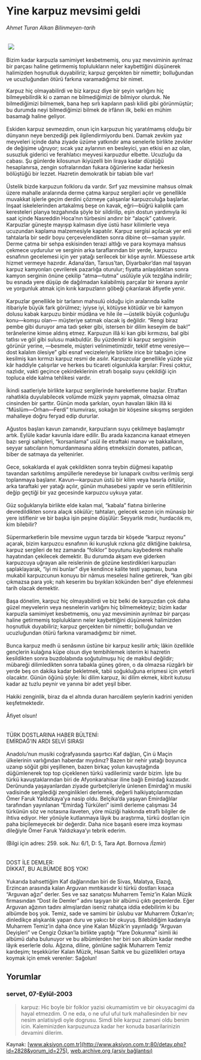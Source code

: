 # Yine karpuz mevsimi geldi

*Ahmet Turan Alkan Bilinmeyen-tarih*

<div>
 <font>
  <img border="0" height="1" src="/web/20040115182049im_/http://www.aksiyon.com.tr/images/blank.gif"/>
 </font>
 <font class="content">
  <p>
   <img border="0" hspace="5" src="http://web.archive.org/web/20040115182049im_/http://www.aksiyon.com.tr/resim/451/18.jpg" vspace="5"/>
  </p>
 </font>
 <font class="content">
  Bizim kadar karpuzla samimiyet kesbetmemiş, onu yaz mevsiminin ayrılmaz bir parçası haline getirmemiş toplulukların neler kaybettiğini düşünerek halimizden hoşnutluk duyabiliriz; karpuz gerçekten bir nimettir; bolluğundan ve ucuzluğundan ötürü farkına varamadığımız bir nimet.
 </font>
 <p>
  <font class="content">
   Karpuz hiç olmayabilirdi ve biz karpuz diye bir şeyin varlığını hiç bilmeyebilirdik ki o zaman ne bilmediğimizi de bilmiyor olurduk. Ne bilmediğimizi bilmemek, bana hep sırlı kapıların paslı kilidi gibi görünmüştür; bu durumda neyi bilmediğimizi bilmek de irfânın ilk, belki en mühim basamağı haline geliyor.
   <br/>
   <br/>
   Eskiden karpuz sevmezdim, onun için karpuzun hiç yaratılmamış olduğu bir dünyanın neye benzediği pek ilgilendirmiyordu beni. Damak zevkim yaz meyveleri içinde daha ziyade üzüme yatkındır ama senelerle birlikte zevkler de değişime uğruyor; sıcak yaz aylarının en besleyici, yan etkisi en az olan, susuzluk giderici ve ferahlatıcı meyvesi karpuzdur elbette. Ucuzluğu da cabası. Şu günlerde kilosunun ikiyüzelli bin liraya kadar düştüğü hesaplanırsa, zengin sofralarından fukara öğünlerine kadar herkesin bölüştüğü bir lezzet. Hazretin demokratik bir tabiatı bile var!
   <br/>
   <br/>
   Üstelik bizde karpuzun folkloru da vardır. Sırf yaz mevsimine mahsus olmak üzere mahalle aralarında derme çatma karpuz sergileri açılır ve genellikle muvakkat işlerle geçim derdini çözmeye çalışanlar karpuzculuğa başlarlar. İnşaat iskelelerinden artakalmış beşe on kavak, eğri—büğrü kalıplık çam keresteleri planya tezgahında şöyle bir sildirilip, eşin dostun yardımıyla iki saat içinde Nasreddin Hoca’nın türbesini andırır bir “alaçık” çatılıverir. Karpuzlar güneşte mayışıp kalmasın diye üstü hasır kilimlerle veya ucuzundan kaplama malzemesiyle kapatılır. Karpuz sergisi açılacak yer enli tahtalarla bir sedir boyu çerçevelendikten sonra dibine ot—saman yayılır. Derme çatma bir sehpa eskisinden terazi altlığı ve para koymaya mahsus çekmece uydurulur ve serginin arka taraflarından bir yerde, karpuzcu esnafının gecelemesi için yer yatağı serilecek bir köşe ayrılır. Müessese artık hizmet vermeye hazırdır. Adana’dan, Tarsus’tan, Diyarbakır’dan mal taşıyan karpuz kamyonları çevrilerek pazarlığa oturulur; fiyatta anlaşıldıktan sonra kamyon serginin önüne çekilip “atma—tutma” usûlüyle yük tezgâha indirilir; bu esnada yere düşüp de dağılmadan kalabilmiş parçalar bir kenara ayrılır ve yorgunluk atmak için kırık karpuzların göbeği çıkarılarak âfiyetle yenir.
   <br/>
   <br/>
   Karpuzlar genellikle bir tarlanın mahsulü olduğu için aralarında kalite itibariyle büyük fark görülmez; iyiyse iyi, kötüyse kötüdür ve bir kamyon dolusu kabak karpuzu binbir müdâna ve hile ile —üstelik büyük çoğunluğu konu—komşu olan— müşteriye satmak olacak iş değildir. “Rengi biraz pembe gibi duruyor ama tadı şeker gibi, istersen bir dilim keseyim de bak!” terânelerine kimse aldırış etmez. Karpuzun illâ ki kan gibi kırmızısı, bal gibi tatlısı ve göl gibi sulusu makbuldür. Bu yüzdendir ki karpuz sergisinin görünür yerine, —besmele, müşteri velinimetimizdir, teklif etme veresiye—dost kalalım ölesiye” gibi esnaf vecizeleriyle birlikte irice bir tabağın içine kesilmiş kan kırmızı karpuz resmi de asılır. Karpuzcular genellikle yüzde yüz kâr haddiyle çalışırlar ve herkes bu ticareti olgunlukla karşılar: Firesi çoktur, nazlıdır, vakti geçince çekirdeklerinin etrafı boşalıp suyu çekildiği için topluca elde kalma tehlikesi vardır.
   <br/>
   <br/>
   İkindi saatleriyle birlikte karpuz sergilerinde hareketlenme başlar. Etraftan rahatlıkla duyulabilecek volümde müzik yayını yapmak, olmazsa olmaz cinsinden bir şarttır. Günün moda şarkıları, oyun havaları lâkin illâ ki “Müslüm—Orhan—Ferdi” triumvirası, sokağın bir köşesine sıkışmış sergiden mahalleye doğru feryad edip dururlar.
   <br/>
   <br/>
   Ağustos başları kavun zamanıdır, karpuzların suyu çekilmeye başlamıştır artık. Eylüle kadar kavunla idare edilir. Bu arada kazancına kanaat etmeyen bazı sergi sahipleri, “korsanlama” usül ile etraftaki manav ve bakkalların, seyyar satıcıların homurdanmasına aldırış etmeksizin domates, patlıcan, biber de satmaya da yeltenirler.
   <br/>
   <br/>
   Gece, sokaklarda el ayak çekildikten sonra teybin düğmesi kapatılıp tavandan sarkıtılmış ampüllerle neredeyse bir lunapark cıvıltısı verilmiş sergi toplanmaya başlanır. Kavun—karpuzun üstü bir kilim veya hasırla örtülür, arka taraftaki yer yatağı açılır, günün muhasebesi yapılır ve serin efiltilerinin değip geçtiği bir yaz gecesinde karpuzcu uykuya yatar.
   <br/>
   <br/>
   Güz soğuklarıyla birlikte elde kalan mal, “kabala” fiatına birilerine devredildikten sonra alaçık sökülür; tahtaları, gelecek sezon için münasip bir yere istiflenir ve bir başka işin peşine düşülür: Seyyarlık mıdır, hurdacılık mı, kim bilebilir?
   <br/>
   <br/>
   Süpermarketlerin bile mevsime uygun tarzda bir köşede “karpuz reyonu” açarak, bizim karpuzcu esnafının iki kuruşluk rızkına göz diktiğine bakılırsa, karpuz sergileri de tez zamanda “folklor” boyutunu kaybederek mahalle hayatından çekilecek demektir. Bu durumda akşam eve giderken karpuzcuya uğrayan aile reislerinin de gözüne kestirdikleri karpuzları şaplaklayarak, “iyi mi bunlar” diye kendince kalite testi yapması, buna mukabil karpuzcunun konuyu bir nâmus meselesi haline getirerek, “kan gibi çıkmazsa para yok; nah keserim bu bıyıkları kökünden ben” diye efelenmesi tarih olacak demektir.
   <br/>
   <br/>
   Başa dönelim, karpuz hiç olmayabilirdi ve biz belki de karpuzdan çok daha güzel meyvelerin veya nesnelerin varlığını hiç bilmemekteyiz; bizim kadar karpuzla samimiyet kesbetmemiş, onu yaz mevsiminin ayrılmaz bir parçası haline getirmemiş toplulukların neler kaybettiğini düşünerek halimizden hoşnutluk duyabiliriz; karpuz gerçekten bir nimettir; bolluğundan ve ucuzluğundan ötürü farkına varamadığımız bir nimet.
   <br/>
   <br/>
   Bunca karpuz medh ü senâsının üstüne bir karpuz kesilir artık; lâkin özellikle gençlerin kulağına küpe olsun diye tembihlemek isterim ki hazretin kesildikten sonra buzdolabında soğutulmuşu hiç de makbul değildir; mübareği dilimledikten sonra tabakla güneş gören, o da olmazsa rüzgârlı bir yerde beş on dakika kadar bekletmek, tabii soğukluğuna erişmesi için yeterli olacaktır. Günün öğünü şöyle: İki dilim karpuz, iki dilim ekmek, kibrit kutusu kadar az tuzlu peynir ve yanına bir adet yeşil biber.
   <br/>
   <br/>
   Hakiki zenginlik, biraz da el altında duran harcıâlem şeylerin kadrini yeniden keşfetmektedir.
   <br/>
   <br/>
   Âfiyet olsun!
   <br/>
   <br/>
   <br/>
   TÜRK DOSTLARINA HABER BÜLTENİ:
   <br/>
   EMİRDAĞ’IN ARDI SELVİ SIRASI
   <br/>
   <br/>
   Anadolu’nun musiki coğrafyasında şaşırtıcı Kaf dağları, Çin ü Maçin ülkelerinin varlığından haberdar mıydınız? Bazen bir nehir yatağı boyunca uzanıp söğüt gibi yeşillenen, bazen birkaç yolun kavuştağında düğümlenerek top top çiçeklenen türkü vadilerimiz vardır bizim. İşte bu türkü kavuştaklarından biri de Afyonkarahisar iline bağlı Emirdağ kazasıdır. Derûnunda yaşayanlardan ziyade gurbetçileriyle ünlenen Emirdağ’ın musiki vadisinde sergilediği zenginlikleri derlemek, değerli halkiyatçılarımızdan Ömer Faruk Yaldızkaya’ya nasip oldu. Belçika’da yaşayan Emirdağlılar tarafından yayınlanan “Emirdağ Türküleri” isimli derleme çalışması 34 türkünün söz ve notasına ilaveten, yöre müziği hakkında etraflı bilgiler de ihtiva ediyor. Her yönüyle kutlanmaya lâyık bu araştırma, türkü dostları için paha biçilemeyecek bir değerdir. Daha nice başarılı esere imza koyması dileğiyle Ömer Faruk Yaldızkaya’yı tebrik ederim.
   <br/>
   <br/>
   (Bilgi için adres: 259. sok. Nu: 6/1, D: 5, Tara Apt. Bornova /İzmir)
   <br/>
   <br/>
   <br/>
   DOST İLE DEMLER:
   <br/>
   DİKKAT, BU ALBÜMDE BOŞ YOK!
   <br/>
   <br/>
   Yukarıda bahsettiğim Kaf dağlarından biri de Sivas, Malatya, Elazığ, Erzincan arasında kalan Arguvan mıntıkasıdır ki türkü dostları kısaca “Arguvan ağzı” derler. Ses ve saz sanatçısı Muharrem Temiz’in Kalan Müzik firmasından “Dost ile Demler” adını taşıyan bir albümü çıktı geçenlerde. Eğer Arguvan ağzının tadını almışlardan iseniz rahatça iddia edebilirim ki bu albümde boş yok. Temiz, sade ve samimi bir üslubu var Muharrem Özkan’ın; dinledikçe alışkanlık yapan duru ve yakıcı bir okuyuş. Bilebildiğim kadarıyla Muharrem Temiz’in daha önce yine Kalan Müzik’in yayınladığı “Arguvan Deyişleri” ve Cengiz Özkan’la birlikte yaptığı “Yare Dokunma” isimli iki albümü daha bulunuyor ve bu albümlerden her biri son albüm kadar medhe lâyık eserlerle dolu. Ağzına, diline, gönlüne sağlık Muharrem Temiz kardeşim; teşekkürler Kalan Müzik, Hasan Saltık ve bu güzellikleri ortaya koymak için emek verenler: Sağolun!
   <br/>
  </font>
 </p>
</div>


## Yorumlar

### servet, 07-Eylül-2003
> karpuz: 
> Hic boyle bir folklor yazisi okumamistim ve bir okuyacagimi da hayal etmezdim. O ne eda, o ne uful uful turk mahallesinden bir nev nesim anlatisiydi oyle dogrusu. Simdi bile karpuz zamani oldu benim icin. Kaleminizden karpuzunuza kadar her konuda basarilarinizin devamini dilerim.

Kaynak: [www.aksiyon.com.tr](http://www.aksiyon.com.tr:80/detay.php?id=2828&yorum_id=275), [web.archive.org (arşiv bağlantısı)](http://web.archive.org/web/20040115182049/http://www.aksiyon.com.tr:80/detay.php?id=2828&yorum_id=275)
